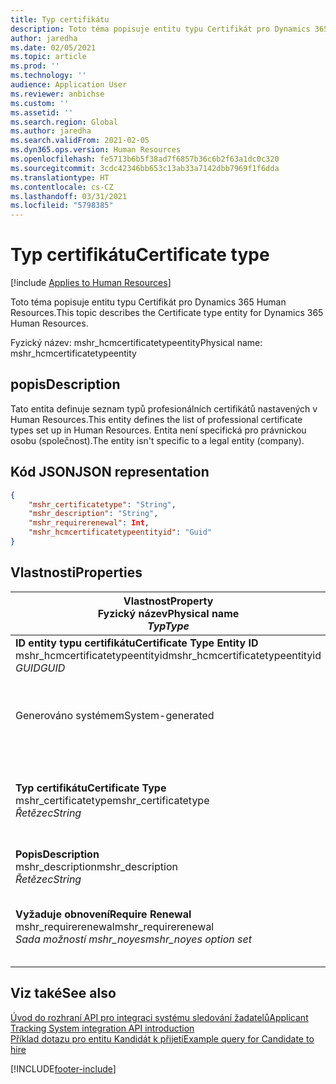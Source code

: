 ```yaml
---
title: Typ certifikátu
description: Toto téma popisuje entitu typu Certifikát pro Dynamics 365 Human Resources.
author: jaredha
ms.date: 02/05/2021
ms.topic: article
ms.prod: ''
ms.technology: ''
audience: Application User
ms.reviewer: anbichse
ms.custom: ''
ms.assetid: ''
ms.search.region: Global
ms.author: jaredha
ms.search.validFrom: 2021-02-05
ms.dyn365.ops.version: Human Resources
ms.openlocfilehash: fe5713b6b5f38ad7f6857b36c6b2f63a1dc0c320
ms.sourcegitcommit: 3cdc42346bb653c13ab33a7142dbb7969f1f6dda
ms.translationtype: HT
ms.contentlocale: cs-CZ
ms.lasthandoff: 03/31/2021
ms.locfileid: "5798385"
---
```

# <a name="certificate-type"></a><span data-ttu-id="058cf-103">Typ certifikátu</span><span class="sxs-lookup"><span data-stu-id="058cf-103">Certificate type</span></span>

[!include [Applies to Human Resources](../includes/applies-to-hr.md)]

<span data-ttu-id="058cf-104">Toto téma popisuje entitu typu Certifikát pro Dynamics 365 Human Resources.</span><span class="sxs-lookup"><span data-stu-id="058cf-104">This topic describes the Certificate type entity for Dynamics 365 Human Resources.</span></span>

<span data-ttu-id="058cf-105">Fyzický název: mshr_hcmcertificatetypeentity</span><span class="sxs-lookup"><span data-stu-id="058cf-105">Physical name: mshr_hcmcertificatetypeentity</span></span>

## <a name="description"></a><span data-ttu-id="058cf-106">popis</span><span class="sxs-lookup"><span data-stu-id="058cf-106">Description</span></span>

<span data-ttu-id="058cf-107">Tato entita definuje seznam typů profesionálních certifikátů nastavených v Human Resources.</span><span class="sxs-lookup"><span data-stu-id="058cf-107">This entity defines the list of professional certificate types set up in Human Resources.</span></span> <span data-ttu-id="058cf-108">Entita není specifická pro právnickou osobu (společnost).</span><span class="sxs-lookup"><span data-stu-id="058cf-108">The entity isn't specific to a legal entity (company).</span></span>

## <a name="json-representation"></a><span data-ttu-id="058cf-109">Kód JSON</span><span class="sxs-lookup"><span data-stu-id="058cf-109">JSON representation</span></span>

```json
{
    "mshr_certificatetype": "String",
    "mshr_description": "String",
    "mshr_requirerenewal": Int,
    "mshr_hcmcertificatetypeentityid": "Guid"
}
```

## <a name="properties"></a><span data-ttu-id="058cf-110">Vlastnosti</span><span class="sxs-lookup"><span data-stu-id="058cf-110">Properties</span></span>

| <span data-ttu-id="058cf-111">Vlastnost</span><span class="sxs-lookup"><span data-stu-id="058cf-111">Property</span></span><br><span data-ttu-id="058cf-112">**Fyzický název**</span><span class="sxs-lookup"><span data-stu-id="058cf-112">**Physical name**</span></span><br><span data-ttu-id="058cf-113">**_Typ_**</span><span class="sxs-lookup"><span data-stu-id="058cf-113">**_Type_**</span></span> | <span data-ttu-id="058cf-114">Použít</span><span class="sxs-lookup"><span data-stu-id="058cf-114">Use</span></span> | <span data-ttu-id="058cf-115">popis</span><span class="sxs-lookup"><span data-stu-id="058cf-115">Description</span></span> |
| --- | --- | --- |
| <span data-ttu-id="058cf-116">**ID entity typu certifikátu**</span><span class="sxs-lookup"><span data-stu-id="058cf-116">**Certificate Type Entity ID**</span></span><br><span data-ttu-id="058cf-117">mshr_hcmcertificatetypeentityid</span><span class="sxs-lookup"><span data-stu-id="058cf-117">mshr_hcmcertificatetypeentityid</span></span><br><span data-ttu-id="058cf-118">*GUID*</span><span class="sxs-lookup"><span data-stu-id="058cf-118">*GUID*</span></span> | <span data-ttu-id="058cf-119">Jen pro čtení</span><span class="sxs-lookup"><span data-stu-id="058cf-119">Read-only</span></span><br><span data-ttu-id="058cf-120">Povinná</span><span class="sxs-lookup"><span data-stu-id="058cf-120">Required</span></span> 
<span data-ttu-id="058cf-121">Generováno systémem</span><span class="sxs-lookup"><span data-stu-id="058cf-121">System-generated</span></span> | <span data-ttu-id="058cf-122">Jedinečný primární identifikátor pro záznam typu certifikátu.</span><span class="sxs-lookup"><span data-stu-id="058cf-122">Unique primary identifier for the certificate type.</span></span> |
| <span data-ttu-id="058cf-123">**Typ certifikátu**</span><span class="sxs-lookup"><span data-stu-id="058cf-123">**Certificate Type**</span></span><br><span data-ttu-id="058cf-124">mshr_certificatetype</span><span class="sxs-lookup"><span data-stu-id="058cf-124">mshr_certificatetype</span></span><br><span data-ttu-id="058cf-125">*Řetězec*</span><span class="sxs-lookup"><span data-stu-id="058cf-125">*String*</span></span> | <span data-ttu-id="058cf-126">Čtení/zápis</span><span class="sxs-lookup"><span data-stu-id="058cf-126">Read/write</span></span><br><span data-ttu-id="058cf-127">Povinná</span><span class="sxs-lookup"><span data-stu-id="058cf-127">Required</span></span> | <span data-ttu-id="058cf-128">Jedinečný, uživatelem čitelný identifikátor pro typ certifikátu.</span><span class="sxs-lookup"><span data-stu-id="058cf-128">Unique user-readable identifier for the certificate type.</span></span> |
| <span data-ttu-id="058cf-129">**Popis**</span><span class="sxs-lookup"><span data-stu-id="058cf-129">**Description**</span></span><br><span data-ttu-id="058cf-130">mshr_description</span><span class="sxs-lookup"><span data-stu-id="058cf-130">mshr_description</span></span><br><span data-ttu-id="058cf-131">*Řetězec*</span><span class="sxs-lookup"><span data-stu-id="058cf-131">*String*</span></span> | <span data-ttu-id="058cf-132">Čtení/zápis</span><span class="sxs-lookup"><span data-stu-id="058cf-132">Read/write</span></span><br><span data-ttu-id="058cf-133">Povinná</span><span class="sxs-lookup"><span data-stu-id="058cf-133">Required</span></span> | <span data-ttu-id="058cf-134">Popis typu certifikátu.</span><span class="sxs-lookup"><span data-stu-id="058cf-134">Description of the certificate type.</span></span> |
| <span data-ttu-id="058cf-135">**Vyžaduje obnovení**</span><span class="sxs-lookup"><span data-stu-id="058cf-135">**Require Renewal**</span></span><br><span data-ttu-id="058cf-136">mshr_requirerenewal</span><span class="sxs-lookup"><span data-stu-id="058cf-136">mshr_requirerenewal</span></span><br><span data-ttu-id="058cf-137">*Sada možností mshr_noyes*</span><span class="sxs-lookup"><span data-stu-id="058cf-137">*mshr_noyes option set*</span></span> | <span data-ttu-id="058cf-138">Čtení/zápis</span><span class="sxs-lookup"><span data-stu-id="058cf-138">Read/write</span></span><br><span data-ttu-id="058cf-139">Volitelné</span><span class="sxs-lookup"><span data-stu-id="058cf-139">Optional</span></span> | <span data-ttu-id="058cf-140">Označuje, zda je pro certifikát vyžadováno obnovení.</span><span class="sxs-lookup"><span data-stu-id="058cf-140">Indicates whether renewal is required for the certificate.</span></span> |

## <a name="see-also"></a><span data-ttu-id="058cf-141">Viz také</span><span class="sxs-lookup"><span data-stu-id="058cf-141">See also</span></span>

[<span data-ttu-id="058cf-142">Úvod do rozhraní API pro integraci systému sledování žadatelů</span><span class="sxs-lookup"><span data-stu-id="058cf-142">Applicant Tracking System integration API introduction</span></span>](hr-admin-integration-ats-api-introduction.md)<br>
[<span data-ttu-id="058cf-143">Příklad dotazu pro entitu Kandidát k přijetí</span><span class="sxs-lookup"><span data-stu-id="058cf-143">Example query for Candidate to hire</span></span>](hr-admin-integration-ats-api-candidate-to-hire-example-query.md)



[!INCLUDE[footer-include](../includes/footer-banner.md)]